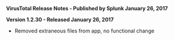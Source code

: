 **VirusTotal Release Notes - Published by Splunk January 26, 2017**


**Version 1.2.30 - Released January 26, 2017**

* Removed extraneous files from app, no functional change
